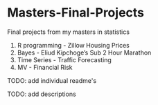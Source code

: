# Masters-Final-Projects
Final projects from my masters in statistics

1. R programming - Zillow Housing Prices
2. Bayes - Eliud Kipchoge’s Sub 2 Hour Marathon
3. Time Series - Traffic Forecasting
4. MV - Financial Risk


TODO: add individual readme's

TODO: add descriptions
